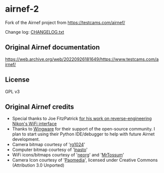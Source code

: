 # airnef-2

Fork of the Airnef project from https://testcams.com/airnef/

Change log: [CHANGELOG.txt](CHANGELOG.txt)


## Original Airnef documentation

https://web.archive.org/web/20220926181649/https://www.testcams.com/airnef/


## License

GPL v3


## Original Airnef credits

- Special thanks to Joe FitzPatrick [for his work on reverse-engineering Nikon's WiFi interface](https://nikonhacker.com/wiki/WU-1a)
- Thanks to [Wingware](http://wingware.com/) for their support of the open-source community. I plan to start using their Python IDE/debugger to help with future Airnet development.
- Camera bitmap courtesy of '[rg1024](https://openclipart.org/detail/20364/cartoon-camera)'
- Computer bitmap courtesy of '[lnasto](https://openclipart.org/detail/171010/computer-client)'
- WiFi icons/bitmaps courtesy of '[neorg](https://openclipart.org/detail/191831/wifi-icon)' and '[MrTossum](https://openclipart.org/detail/166617/wireless)'
- Camera Icon courtesy of '[Paomedia](https://www.iconfinder.com/icons/285680/camera_icon)', licensed under Creative Commons (Attribution 3.0 Unported)
